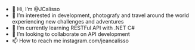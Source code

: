 - 👋 Hi, I’m @JCalisso
- 👀 I’m interested in development, photografy and travel around the world experiencing new challenges and adventures 
- 🌱 I’m currently learning RESTFul API with .NET C#
- 💞️ I’m looking to collaborate on API development
- 📫 How to reach me instagram.com/jeancalisso

<!---
JCalisso/JCalisso is a ✨ special ✨ repository because its `README.md` (this file) appears on your GitHub profile.
You can click the Preview link to take a look at your changes.
--->
